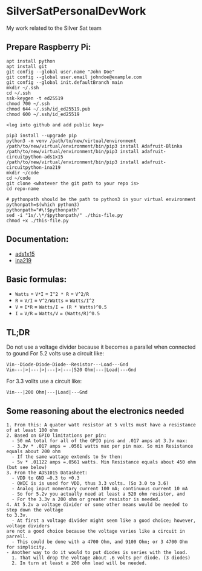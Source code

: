 # SilverSatPersonalDevWork

My work related to the Silver Sat team

###

## Prepare Raspberry Pi:

```
apt install python
apt install git
git config --global user.name "John Doe"
git config --global user.email johndoe@example.com
git config --global init.defaultBranch main
mkdir ~/.ssh
cd ~/.ssh
ssk-keygen -t ed25519
chmod 700 ~/.ssh
chmod 644 ~/.ssh/id_ed25519.pub
chmod 600 ~/.ssh/id_ed25519

<log into github and add public key>

pip3 install --upgrade pip
python3 -m venv /path/to/new/virtual/environment
/path/to/new/virtual/environment/bin/pip3 install Adafruit-Blinka
/path/to/new/virtual/environment/bin/pip3 install adafruit-circuitpython-ads1x15
/path/to/new/virtual/environment/bin/pip3 install adafruit-circuitpython-ina219
mkdir ~/code
cd ~/code
git clone <whatever the git path to your repo is>
cd repo-name

# pythonpath should be the path to python3 in your virtual environment
pythonpath=$(which python3)
pythonpath="#\!$pythonpath"
sed -i "1s/.\*/$pythonpath/" ./this-file.py
chmod +x ./this-file.py
```

## Documentation:

- [ads1x15](https://docs.circuitpython.org/projects/ads1x15/en/stable/)
- [ina219](https://docs.circuitpython.org/projects/ina219/en/stable/)

## Basic formulas:

- `Watts` = `V*I` = `I^2 * R` = `V^2/R`
- `R` = `V/I` = `V^2/Watts` = `Watts/I^2`
- `V` = `I*R` = `Watts/I = (R * Watts)^0.5`
- `I` = `V/R` = `Watts/V` = `(Watts/R)^0.5`

## TL;DR

Do not use a voltage divider because it becomes a parallel when connected to gound
For 5.2 volts use a circuit like:

```
Vin--Diode-Diode-Diode--Resistor---Load---Gnd
Vin---|>|---|>|---|>|---|520 Ohm|---|Load|---Gnd
```

For 3.3 vollts use a circuit like:

```
Vin---|200 Ohm|---|Load|---Gnd
```

## Some reasoning about the electronics needed

```
1. From this: A quater watt resistor at 5 volts must have a resistance of at least 100 ohm
2. Based on GPIO limitations per pin:
  - 50 mA total for all of the GPIO pins and .017 amps at 3.3v max:
  - 3.3v * .017 amps = .0561 watts max per pin max. So min Resistance equals about 200 ohm
  - If the same wattage extends to 5v then:
  - 5v * .01122 amps =.0561 watts. Min Resistance equals about 450 ohm (but see below)
3. From the ADS1015 Datasheet:
  - VDD to GND –0.3 to +0.3
  - QWIC is is used for VDD, thus 3.3 volts. (So 3.0 to 3.6)
  - Analog input momentary current 100 mA; continuous current 10 mA
  - So for 5.2v you actually need at least a 520 ohm resistor, and
  - For the 3.3v a 200 ohm or greater resistor is needed.
4. At 5.2v a voltage divider or some other means would be needed to step down the voltage
to 3.3v.
  - At first a voltage divider might seem like a good choice; however, voltage dividers
are not a good choice because the voltage varies like a circuit in parrell.
  - This could be done with a 4700 Ohm, and 9100 Ohm; or 3 4700 Ohm for simplicity.
- Another way to do it would to put diodes is series with the load.
  1. That will drop the voltage about .6 volts per diode. (3 diodes)
  2. In turn at least a 200 ohm load will be needed.
```
